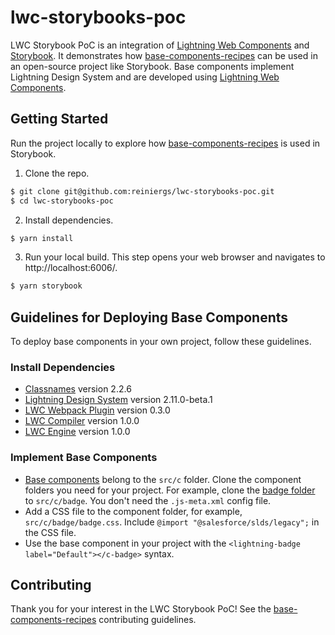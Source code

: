 # lwc-storybooks-poc

LWC Storybook PoC is an integration of [Lightning Web Components](https://lwc.dev/) and [Storybook](https://storybook.js.org/). It demonstrates how [base-components-recipes](https://github.com/salesforce/base-components-recipes) can be used in an open-source project like Storybook. Base components implement Lightning Design System and are developed using [Lightning Web Components](https://lwc.dev/).

## Getting Started

Run the project locally to explore how [base-components-recipes](https://github.com/salesforce/base-components-recipes) is used in Storybook.

1. Clone the repo.

```sh
$ git clone git@github.com:reiniergs/lwc-storybooks-poc.git
$ cd lwc-storybooks-poc
```

2. Install dependencies.

```sh
$ yarn install
```

3. Run your local build. This step opens your web browser and navigates to http://localhost:6006/.

```sh
$ yarn storybook
```

## Guidelines for Deploying Base Components

To deploy base components in your own project, follow these guidelines.

### Install Dependencies

* [Classnames](https://www.npmjs.com/package/classnames) version 2.2.6
* [Lightning Design System](https://www.npmjs.com/package/@salesforce-ux/design-system) version 2.11.0-beta.1
* [LWC Webpack Plugin](https://www.npmjs.com/package/lwc-webpack-plugin) version 0.3.0
* [LWC Compiler](https://www.npmjs.com/package/@lwc/compiler) version 1.0.0
* [LWC Engine](https://www.npmjs.com/package/@lwc/engine) version 1.0.0

### Implement Base Components

* [Base components](base-components-recipes/force-app/main/default/lwc/) belong to the `src/c` folder. Clone the component folders you need for your project. For example, clone the [badge folder](https://github.com/salesforce/base-components-recipes/tree/master/force-app/main/default/lwc/badge) to `src/c/badge`. You don't need the `.js-meta.xml` config file.
* Add a CSS file to the component folder, for example, `src/c/badge/badge.css`. Include `@import "@salesforce/slds/legacy";` in the CSS file.
* Use the base component in your project with the `<lightning-badge label="Default"></c-badge>` syntax.

## Contributing

Thank you for your interest in the LWC Storybook PoC! See the [base-components-recipes](https://github.com/salesforce/base-components-recipes#contributing) contributing guidelines.
